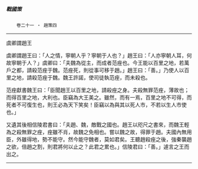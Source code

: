 

##### 戰國策
　　`卷二十一 ‧ 趙策四`

* * *

虞卿謂趙王

虞卿謂趙王曰：「人之情，寧朝人乎？寧朝于人也？」趙王曰：「人亦寧朝人耳，何故寧朝于人？」虞卿曰：「夫魏為從主，而成者范痤也。今王能以百里之地，若萬戶之都，請殺范痤于魏。范痤死，則從事可移于趙。」趙王曰：「善。」乃使人以百里之地，請殺范痤于魏。魏王許諾，使司徒執范痤，而未殺也。

范痤獻書魏王曰：「臣聞趙王以百里之地，請殺痤之身。夫殺無罪范痤，薄故也；而得百里之地，大利也。臣竊為大王美之。雖然，而有一焉，百里之地不可得，而死者不可復生也，則王必為天下笑矣！臣竊以為與其以死人市，不若以生人市使也。」

又遺其後相信陵君書曰：「夫趙、魏，敵戰之國也。趙王以咫尺之書來，而魏王輕為之殺無罪之痤，痤雖不肖，故魏之免相也。嘗以魏之故，得罪于趙。夫國內無用臣，外雖得地，勢不能守。然今能守魏者，莫如君矣。王聽趙殺痤之後，強秦襲趙之欲，倍趙之割，則君將何以止之？此君之累也。」信陵君曰：「善。」遽言之王而出之。

* * *

